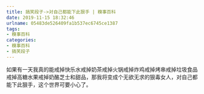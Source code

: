 ```yaml
---
title: 搞笑段子->对自己都能下此狠手 | 糗事百科
date: 2019-11-15 18:32:46
urlname: 05483de526409fa1b537ec6745ce1387
tags: 
- 糗事百科
categories:
- 糗事百科
- 搞笑段子
---
```

如果有一天我真的能戒掉快乐水戒掉奶茶戒掉火锅戒掉炸鸡戒掉烤串戒掉垃圾食品戒掉高糖水果戒掉奶酪芝士和甜品，那我将变成个无欲无求的狠毒女人，对自己都能下此狠手，这个世界可要小心了。


